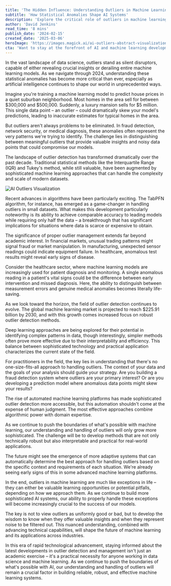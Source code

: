 ```yaml
---
title: 'The Hidden Influence: Understanding Outliers in Machine Learning'
subtitle: 'How Statistical Anomalies Shape AI Systems'
description: 'Explore the critical role of outliers in machine learning systems and how these statistical anomalies can either enhance or compromise AI models. Learn about modern approaches to outlier detection and their real-world applications across industries.'
author: 'David Jenkins'
read_time: '8 mins'
publish_date: '2024-02-15'
created_date: '2025-03-06'
heroImage: 'https://images.magick.ai/ai-outliers-abstract-visualization.jpg'
cta: 'Want to stay at the forefront of AI and machine learning developments? Follow us on LinkedIn for daily insights into the latest technological breakthroughs and expert analysis!'
---
```


In the vast landscape of data science, outliers stand as silent disruptors, capable of either revealing crucial insights or derailing entire machine learning models. As we navigate through 2024, understanding these statistical anomalies has become more critical than ever, especially as artificial intelligence continues to shape our world in unprecedented ways.

Imagine you're training a machine learning model to predict house prices in a quiet suburban neighborhood. Most homes in the area sell for between $300,000 and $500,000. Suddenly, a luxury mansion sells for $5 million. This single data point – an outlier – could dramatically skew your model's predictions, leading to inaccurate estimates for typical homes in the area.

But outliers aren't always problems to be eliminated. In fraud detection, network security, or medical diagnosis, these anomalies often represent the very patterns we're trying to identify. The challenge lies in distinguishing between meaningful outliers that provide valuable insights and noisy data points that could compromise our models.

The landscape of outlier detection has transformed dramatically over the past decade. Traditional statistical methods like the Interquartile Range (IQR) and Tukey's method, while still valuable, have been augmented by sophisticated machine learning approaches that can handle the complexity and scale of modern datasets.

![AI Outliers Visualization](https://images.magick.ai/ai-outliers-abstract-visualization.jpg)

Recent advances in algorithms have been particularly exciting. The TabPFN algorithm, for instance, has emerged as a game-changer in handling outliers in small datasets. What makes this development particularly noteworthy is its ability to achieve comparable accuracy to leading models while requiring only half the data – a breakthrough that has significant implications for situations where data is scarce or expensive to obtain.

The significance of proper outlier management extends far beyond academic interest. In financial markets, unusual trading patterns might signal fraud or market manipulation. In manufacturing, unexpected sensor readings could indicate equipment failure. In healthcare, anomalous test results might reveal early signs of disease.

Consider the healthcare sector, where machine learning models are increasingly used for patient diagnosis and monitoring. A single anomalous reading in a patient's vital signs could be the difference between early intervention and missed diagnosis. Here, the ability to distinguish between measurement errors and genuine medical anomalies becomes literally life-saving.

As we look toward the horizon, the field of outlier detection continues to evolve. The global machine learning market is projected to reach $225.91 billion by 2030, and with this growth comes increased focus on robust outlier detection methods.

Deep learning approaches are being explored for their potential in identifying complex patterns in data, though interestingly, simpler methods often prove more effective due to their interpretability and efficiency. This balance between sophisticated technology and practical application characterizes the current state of the field.

For practitioners in the field, the key lies in understanding that there's no one-size-fits-all approach to handling outliers. The context of your data and the goals of your analysis should guide your strategy. Are you building a fraud detection system where outliers are your primary interest? Or are you developing a prediction model where anomalous data points might skew your results?

The rise of automated machine learning platforms has made sophisticated outlier detection more accessible, but this automation shouldn't come at the expense of human judgment. The most effective approaches combine algorithmic power with domain expertise.

As we continue to push the boundaries of what's possible with machine learning, our understanding and handling of outliers will only grow more sophisticated. The challenge will be to develop methods that are not only technically robust but also interpretable and practical for real-world applications.

The future might see the emergence of more adaptive systems that can automatically determine the best approach for handling outliers based on the specific context and requirements of each situation. We're already seeing early signs of this in some advanced machine learning platforms.

In the end, outliers in machine learning are much like exceptions in life – they can either be valuable learning opportunities or potential pitfalls, depending on how we approach them. As we continue to build more sophisticated AI systems, our ability to properly handle these exceptions will become increasingly crucial to the success of our models.

The key is not to view outliers as uniformly good or bad, but to develop the wisdom to know when they offer valuable insights and when they represent noise to be filtered out. This nuanced understanding, combined with advancing technical capabilities, will shape the future of machine learning and its applications across industries.

In this era of rapid technological advancement, staying informed about the latest developments in outlier detection and management isn't just an academic exercise – it's a practical necessity for anyone working in data science and machine learning. As we continue to push the boundaries of what's possible with AI, our understanding and handling of outliers will remain a crucial factor in building reliable, robust, and effective machine learning systems.